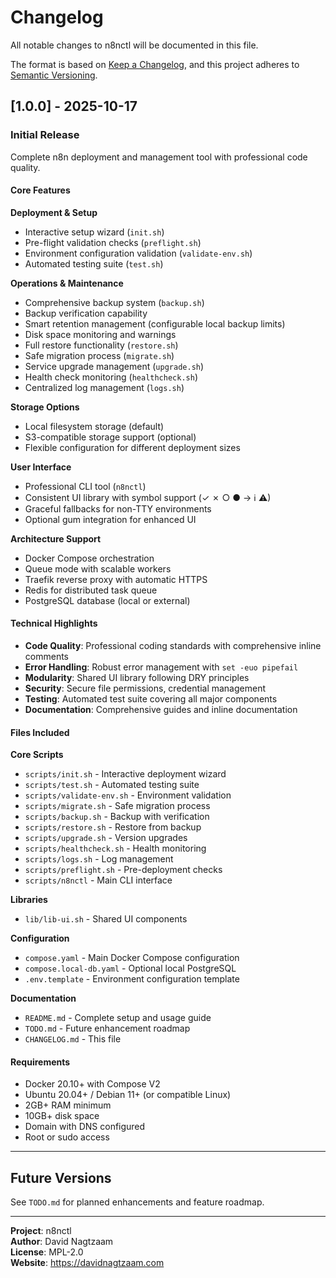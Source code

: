 # Changelog

All notable changes to n8nctl will be documented in this file.

The format is based on [Keep a Changelog](https://keepachangelog.com/en/1.0.0/),
and this project adheres to [Semantic Versioning](https://semver.org/spec/v2.0.0.html).

## [1.0.0] - 2025-10-17

### Initial Release

Complete n8n deployment and management tool with professional code quality.

#### Core Features

**Deployment & Setup**

- Interactive setup wizard (`init.sh`)
- Pre-flight validation checks (`preflight.sh`)
- Environment configuration validation (`validate-env.sh`)
- Automated testing suite (`test.sh`)

**Operations & Maintenance**

- Comprehensive backup system (`backup.sh`)
- Backup verification capability
- Smart retention management (configurable local backup limits)
- Disk space monitoring and warnings
- Full restore functionality (`restore.sh`)
- Safe migration process (`migrate.sh`)
- Service upgrade management (`upgrade.sh`)
- Health check monitoring (`healthcheck.sh`)
- Centralized log management (`logs.sh`)

**Storage Options**

- Local filesystem storage (default)
- S3-compatible storage support (optional)
- Flexible configuration for different deployment sizes

**User Interface**

- Professional CLI tool (`n8nctl`)
- Consistent UI library with symbol support (✓ ✗ ○ ● → ℹ ⚠)
- Graceful fallbacks for non-TTY environments
- Optional gum integration for enhanced UI

**Architecture Support**

- Docker Compose orchestration
- Queue mode with scalable workers
- Traefik reverse proxy with automatic HTTPS
- Redis for distributed task queue
- PostgreSQL database (local or external)

#### Technical Highlights

- **Code Quality**: Professional coding standards with comprehensive inline comments
- **Error Handling**: Robust error management with `set -euo pipefail`
- **Modularity**: Shared UI library following DRY principles
- **Security**: Secure file permissions, credential management
- **Testing**: Automated test suite covering all major components
- **Documentation**: Comprehensive guides and inline documentation

#### Files Included

**Core Scripts**

- `scripts/init.sh` - Interactive deployment wizard
- `scripts/test.sh` - Automated testing suite
- `scripts/validate-env.sh` - Environment validation
- `scripts/migrate.sh` - Safe migration process
- `scripts/backup.sh` - Backup with verification
- `scripts/restore.sh` - Restore from backup
- `scripts/upgrade.sh` - Version upgrades
- `scripts/healthcheck.sh` - Health monitoring
- `scripts/logs.sh` - Log management
- `scripts/preflight.sh` - Pre-deployment checks
- `scripts/n8nctl` - Main CLI interface

**Libraries**

- `lib/lib-ui.sh` - Shared UI components

**Configuration**

- `compose.yaml` - Main Docker Compose configuration
- `compose.local-db.yaml` - Optional local PostgreSQL
- `.env.template` - Environment configuration template

**Documentation**

- `README.md` - Complete setup and usage guide
- `TODO.md` - Future enhancement roadmap
- `CHANGELOG.md` - This file

#### Requirements

- Docker 20.10+ with Compose V2
- Ubuntu 20.04+ / Debian 11+ (or compatible Linux)
- 2GB+ RAM minimum
- 10GB+ disk space
- Domain with DNS configured
- Root or sudo access

---

## Future Versions

See `TODO.md` for planned enhancements and feature roadmap.

---

**Project**: n8nctl  
**Author**: David Nagtzaam  
**License**: MPL-2.0  
**Website**: https://davidnagtzaam.com
